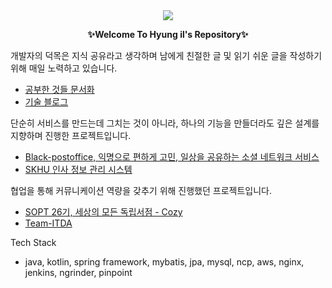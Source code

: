 <div align=center>
<a href="https://hits.seeyoufarm.com"><img src="https://hits.seeyoufarm.com/api/count/incr/badge.svg?url=https%3A%2F%2Fgithub.chttps%2F%2Fgithub.com%2FHyung1Jung%2FHyung1Jung.gitom%2Fgjbae1212%2Fhit-counter&count_bg=%2379C83D&title_bg=%23555555&icon=&icon_color=%23E7E7E7&title=hits&edge_flat=false"/></a>
</div>

<p align="center"><b>✨Welcome To Hyung il's Repository✨</b></p>

개발자의 덕목은 지식 공유라고 생각하며 남에게 친절한 글 및 읽기 쉬운 글을 작성하기 위해 매일 노력하고 있습니다.
- [공부한 것들 문서화](https://github.com/Hyung1Jung/LearnKit)
- [기술 블로그](https://junghyungil.tistory.com/)

단순히 서비스를 만드는데 그치는 것이 아니라, 하나의 기능을 만들더라도 깊은 설계를 지향하며 진행한 프로젝트입니다.
- [Black-postoffice, 익명으로 편하게 고민, 일상을 공유하는 소셜 네트워크 서비스](https://github.com/f-lab-edu/black-postoffice)
- [SKHU 인사 정보 관리 시스템](https://github.com/Hyung1Jung/skhu-Info-management-system)

협업을 통해 커뮤니케이션 역량을 갖추기 위해 진행했던 프로젝트입니다.
- [SOPT 26기, 세상의 모든 독립서점 - Cozy](https://github.com/OurCozy/cozy-server)
- [Team-ITDA](https://github.com/Team-ITDA/studyhub)

Tech Stack
 - java, kotlin, spring framework, mybatis, jpa, mysql, ncp, aws, nginx, jenkins, ngrinder, pinpoint

<!--
**Hyung1Jung/Hyung1Jung** is a ✨ _special_ ✨ repository because its `README.md` (this file) appears on your GitHub profile.



Here are some ideas to get you started:

- 🔭 I’m currently working on ...
- 🌱 I’m currently learning ...
- 👯 I’m looking to collaborate on ...
- 🤔 I’m looking for help with ...
- 💬 Ask me about ...
- 📫 How to reach me: ...
- 😄 Pronouns: ...
- ⚡ Fun fact: ...
-->
